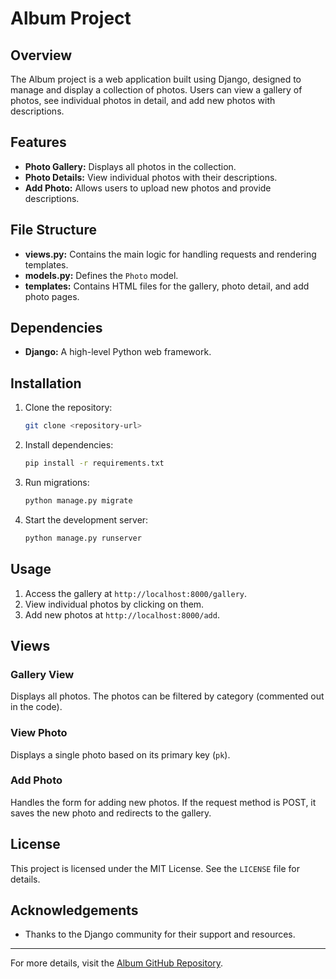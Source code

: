 # Album Project

## Overview

The Album project is a web application built using Django, designed to manage and display a collection of photos. Users can view a gallery of photos, see individual photos in detail, and add new photos with descriptions.

## Features

- **Photo Gallery:** Displays all photos in the collection.
- **Photo Details:** View individual photos with their descriptions.
- **Add Photo:** Allows users to upload new photos and provide descriptions.

## File Structure

- **views.py:** Contains the main logic for handling requests and rendering templates.
- **models.py:** Defines the `Photo` model.
- **templates:** Contains HTML files for the gallery, photo detail, and add photo pages.

## Dependencies

- **Django:** A high-level Python web framework.

## Installation

1. Clone the repository:
   ```bash
   git clone <repository-url>
   ```
2. Install dependencies:
   ```bash
   pip install -r requirements.txt
   ```
3. Run migrations:
   ```bash
   python manage.py migrate
   ```
4. Start the development server:
   ```bash
   python manage.py runserver
   ```

## Usage

1. Access the gallery at `http://localhost:8000/gallery`.
2. View individual photos by clicking on them.
3. Add new photos at `http://localhost:8000/add`.

## Views

### Gallery View

Displays all photos. The photos can be filtered by category (commented out in the code).

### View Photo

Displays a single photo based on its primary key (`pk`).

### Add Photo

Handles the form for adding new photos. If the request method is POST, it saves the new photo and redirects to the gallery.

## License

This project is licensed under the MIT License. See the `LICENSE` file for details.

## Acknowledgements

- Thanks to the Django community for their support and resources.

---

For more details, visit the [Album GitHub Repository](https://github.com/hasan0v/Enactus).
